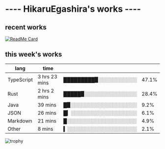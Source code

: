 # ---- HikaruEgashira's works ----

## recent works

[![ReadMe Card](https://github-readme-stats.vercel.app/api/pin/?username=twin-te&repo=twinte-front)](https://github.com/twin-te/twinte-front)

## this week's works

| lang        | time           |                       |        |
| ----------- | -------------- | --------------------- | ------ |
| TypeScript  | 3 hrs 23 mins  | █████████▉░░░░░░░░░░░ |  47.1% |
| Rust        | 2 hrs 2 mins   | █████▉░░░░░░░░░░░░░░░ |  28.4% |
| Java        | 39 mins        | █▉░░░░░░░░░░░░░░░░░░░ |   9.2% |
| JSON        | 26 mins        | █▎░░░░░░░░░░░░░░░░░░░ |   6.1% |
| Markdown    | 21 mins        | █░░░░░░░░░░░░░░░░░░░░ |   4.9% |
| Other       | 8 mins         | ▍░░░░░░░░░░░░░░░░░░░░ |   2.1% |

![trophy](https://github-profile-trophy.vercel.app/?username=HikaruEgashira&theme=onedark)
